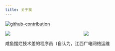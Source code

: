 ```yaml
---
title: 关于我
---
```


[![github-contribution](https://fastly.jsdelivr.net/gh/MengNianxiaoyao/MengNianxiaoyao@main/assets/github-contribution-grid-snake.svg)](https://github.com/MengNianxiaoyao)

<div style="display: grid; grid-auto-flow: column">
    <img src="https://fastly.jsdelivr.net/gh/MengNianxiaoyao/MengNianxiaoyao@main/assets/github-stats.svg" />
    <img src="https://fastly.jsdelivr.net/gh/MengNianxiaoyao/MengNianxiaoyao@main/assets/top-langs.svg" />
</div>

咸鱼摆烂技术差的程序员（自认为，江西广电网络运维
